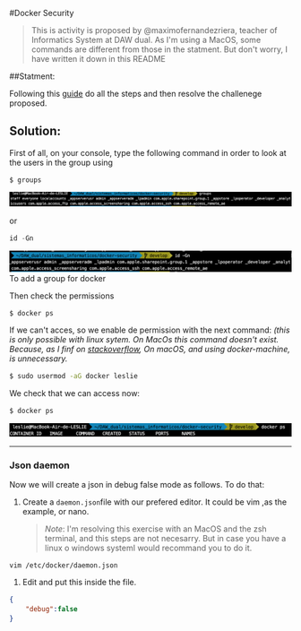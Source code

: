 #Docker Security

>This is activity is proposed by @maximofernandezriera, teacher of Informatics System at DAW dual. As I'm using a MacOS, some commands are different from those in the statment. But don't worry, I have written it down in this README

##Statment:

Following this [guide](statment.md) do all the steps and then resolve the challenege proposed.

## Solution:

First of all, on your console, type the following command in order to look at the users in the group using

```shell
$ groups
```
![groups](img/list-groups1.png)

or 
```powershell
id -Gn
```
![groups](img/list-groups2.png)
To add  a group for docker

Then check the permissions

```shell
$ docker ps
```



If we can't acces, so we enable de permission with the next command: *(this is only possible with linux sytem. On MacOs this command doesn't exist. Because, as I finf on [stackoverflow](https://stackoverflow.com/questions/70369278/how-to-add-the-current-user-to-the-docker-group-on-macos), On macOS, and using docker-machine,  is unnecessary.*

```bash
$ sudo usermod -aG docker leslie
```

We check that we can access now:

```bash
$ docker ps
```

<img src="./img/dockerps.png">

---

### Json daemon

Now we will create a json in debug false mode as follows. To do that:
1. Create a `daemon.json`file with our prefered editor. It could be vim ,as the example, or nano.
   
    >*Note*: I'm resolving this exercise with an MacOS and the zsh terminal, and this steps are not necesarry. But in case you have a linux o windows systemI would recommand you to do it.

```shell
vim /etc/docker/daemon.json
```

1. Edit and put this inside the file.

```JSON
{
    "debug":false
}
```
